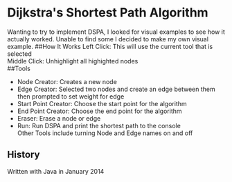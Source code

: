 Dijkstra's Shortest Path Algorithm
==================================
Wanting to try to implement DSPA, I looked for visual examples to see how it actually worked. Unable to find some I decided to make my own visual example.
##How It Works
Left Click: This will use the current tool that is selected  
Middle Click: Unhighlight all highighted nodes  
##Tools
+ Node Creator: Creates a new node  
+ Edge Creator: Selected two nodes and create an edge between them then prompted to set weight for edge  
+ Start Point Creator: Choose the start point for the algorithm  
+ End Point Creator: Choose the end point for the algorithm  
+ Eraser: Erase a node or edge  
+ Run: Run DSPA and print the shortest path to the console  
Other Tools include turning Node and Edge names on and off  
## History  
Written with Java in January 2014